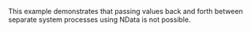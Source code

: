 This example demonstrates that passing values back and forth between separate system processes using NData is not possible.